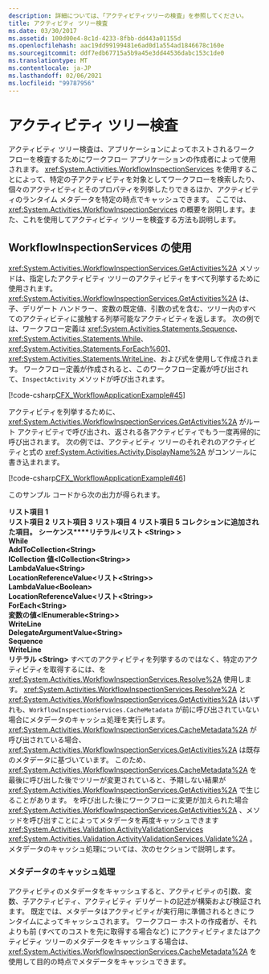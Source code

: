 ```yaml
---
description: 詳細については、「アクティビティツリーの検査」を参照してください。
title: アクティビティ ツリー検査
ms.date: 03/30/2017
ms.assetid: 100d00e4-8c1d-4233-8fbb-dd443a01155d
ms.openlocfilehash: aac19dd99199481e6ad0d1a554ad1846678c160e
ms.sourcegitcommit: ddf7edb67715a5b9a45e3dd44536dabc153c1de0
ms.translationtype: MT
ms.contentlocale: ja-JP
ms.lasthandoff: 02/06/2021
ms.locfileid: "99787956"
---
```

# <a name="activity-tree-inspection"></a>アクティビティ ツリー検査

アクティビティ ツリー検査は、アプリケーションによってホストされるワークフローを検査するためにワークフロー アプリケーションの作成者によって使用されます。 <xref:System.Activities.WorkflowInspectionServices> を使用することによって、特定の子アクティビティを対象としてワークフローを検索したり、個々のアクティビティとそのプロパティを列挙したりできるほか、アクティビティのランタイム メタデータを特定の時点でキャッシュできます。 ここでは、<xref:System.Activities.WorkflowInspectionServices> の概要を説明します。また、これを使用してアクティビティ ツリーを検査する方法も説明します。  
  
## <a name="using-workflowinspectionservices"></a>WorkflowInspectionServices の使用  

 <xref:System.Activities.WorkflowInspectionServices.GetActivities%2A> メソッドは、指定したアクティビティ ツリーのアクティビティをすべて列挙するために使用されます。 <xref:System.Activities.WorkflowInspectionServices.GetActivities%2A> は、子、デリゲート ハンドラー、変数の既定値、引数の式を含む、ツリー内のすべてのアクティビティに接触する列挙可能なアクティビティを返します。 次の例では、ワークフロー定義は <xref:System.Activities.Statements.Sequence>、<xref:System.Activities.Statements.While>、<xref:System.Activities.Statements.ForEach%601>、<xref:System.Activities.Statements.WriteLine>、および式を使用して作成されます。 ワークフロー定義が作成されると、このワークフロー定義が呼び出されて、`InspectActivity` メソッドが呼び出されます。  
  
 [!code-csharp[CFX_WorkflowApplicationExample#45](~/samples/snippets/csharp/VS_Snippets_CFX/cfx_workflowapplicationexample/cs/program.cs#45)]  
  
 アクティビティを列挙するために、<xref:System.Activities.WorkflowInspectionServices.GetActivities%2A> がルート アクティビティで呼び出され、返される各アクティビティでもう一度再帰的に呼び出されます。 次の例では、アクティビティ ツリーのそれぞれのアクティビティと式の <xref:System.Activities.Activity.DisplayName%2A> がコンソールに書き込まれます。  
  
 [!code-csharp[CFX_WorkflowApplicationExample#46](~/samples/snippets/csharp/VS_Snippets_CFX/cfx_workflowapplicationexample/cs/program.cs#46)]  
  
 このサンプル コードから次の出力が得られます。  
  
 **リスト項目 1**  
**リスト項目 2** 
**リスト項目 3** 
**リスト項目 4** 
**リスト項目 5** 
**コレクションに追加された項目。** 
**シーケンス****リテラル<リスト \<String> >**  
 **While**  
 **AddToCollection\<String>**  
 **ICollection 値<ICollection\<String>>**  
 **LambdaValue\<String>**  
 **LocationReferenceValue<リスト\<String>>**  
 **LambdaValue\<Boolean>**  
 **LocationReferenceValue<リスト\<String>>**  
 **ForEach\<String>**  
 **変数の値<IEnumerable\<String>>**  
 **WriteLine**  
 **DelegateArgumentValue\<String>**  
 **Sequence**  
 **WriteLine**  
 **リテラル \<String>** すべてのアクティビティを列挙するのではなく、特定のアクティビティを取得するには、を <xref:System.Activities.WorkflowInspectionServices.Resolve%2A> 使用します。 <xref:System.Activities.WorkflowInspectionServices.Resolve%2A> と <xref:System.Activities.WorkflowInspectionServices.GetActivities%2A> はいずれも、`WorkflowInspectionServices.CacheMetadata` が前に呼び出されていない場合にメタデータのキャッシュ処理を実行します。 <xref:System.Activities.WorkflowInspectionServices.CacheMetadata%2A> が呼び出されている場合、<xref:System.Activities.WorkflowInspectionServices.GetActivities%2A> は既存のメタデータに基づいています。 このため、<xref:System.Activities.WorkflowInspectionServices.CacheMetadata%2A> を最後に呼び出した後でツリーが変更されていると、予期しない結果が <xref:System.Activities.WorkflowInspectionServices.GetActivities%2A> で生じることがあります。 を呼び出した後にワークフローに変更が加えられた場合 <xref:System.Activities.WorkflowInspectionServices.GetActivities%2A> 、メソッドを呼び出すことによってメタデータを再度キャッシュできます <xref:System.Activities.Validation.ActivityValidationServices> <xref:System.Activities.Validation.ActivityValidationServices.Validate%2A> 。 メタデータのキャッシュ処理については、次のセクションで説明します。  
  
### <a name="caching-metadata"></a>メタデータのキャッシュ処理  

 アクティビティのメタデータをキャッシュすると、アクティビティの引数、変数、子アクティビティ、アクティビティ デリゲートの記述が構築および検証されます。 既定では、メタデータはアクティビティが実行用に準備されるときにランタイムによってキャッシュされます。 ワークフロー ホストの作成者が、それよりも前 (すべてのコストを先に取得する場合など) にアクティビティまたはアクティビティ ツリーのメタデータをキャッシュする場合は、<xref:System.Activities.WorkflowInspectionServices.CacheMetadata%2A> を使用して目的の時点でメタデータをキャッシュできます。
